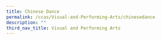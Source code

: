 ```yaml
---
title: Chinese Dance
permalink: /ccas/Visual-and-Performing-Arts/chinesedance
description: ""
third_nav_title: Visual and Performing Arts
---
```

